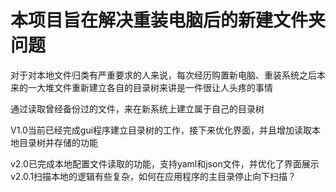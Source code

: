 # 本项目旨在解决重装电脑后的新建文件夹问题

对于对本地文件归类有严重要求的人来说，每次经历购置新电脑、重装系统之后本来的一大堆文件重新建立各自的目录树来讲是一件很让人头疼的事情

通过读取曾经备份过的文件，来在新系统上建立属于自己的目录树

V1.0当前已经完成gui程序建立目录树的工作，接下来优化界面，并且增加读取本地目录树并存储的功能

v2.0已完成本地配置文件读取的功能，支持yaml和json文件，并优化了界面展示
v2.0.1扫描本地的逻辑有些复杂，如何在应用程序的主目录停止向下扫描？